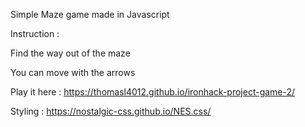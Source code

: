 Simple Maze game made in Javascript

Instruction :

Find the way out of the maze

You can move with the arrows

Play it here : https://thomasl4012.github.io/ironhack-project-game-2/

Styling : https://nostalgic-css.github.io/NES.css/
